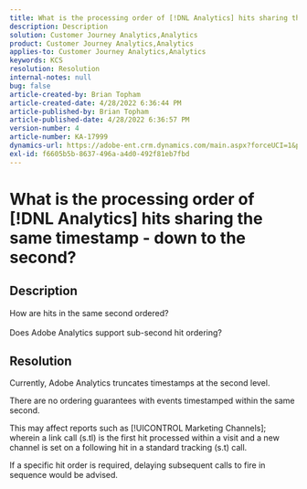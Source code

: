 ```yaml
---
title: What is the processing order of [!DNL Analytics] hits sharing the same timestamp - down to the second?
description: Description
solution: Customer Journey Analytics,Analytics
product: Customer Journey Analytics,Analytics
applies-to: Customer Journey Analytics,Analytics
keywords: KCS
resolution: Resolution
internal-notes: null
bug: false
article-created-by: Brian Topham
article-created-date: 4/28/2022 6:36:44 PM
article-published-by: Brian Topham
article-published-date: 4/28/2022 6:36:57 PM
version-number: 4
article-number: KA-17999
dynamics-url: https://adobe-ent.crm.dynamics.com/main.aspx?forceUCI=1&pagetype=entityrecord&etn=knowledgearticle&id=228cd325-22c7-ec11-a7b6-0022480a1b03
exl-id: f6605b5b-8637-496a-a4d0-492f81eb7fbd
---
```

# What is the processing order of [!DNL Analytics] hits sharing the same timestamp - down to the second?

## Description

How are hits in the same second ordered?<br><br>Does Adobe Analytics support sub-second hit ordering?

## Resolution


Currently, Adobe Analytics truncates timestamps at the second level.

There are no ordering guarantees with events timestamped within the same second.

This may affect reports such as [!UICONTROL Marketing Channels]; wherein a link call (s.tl) is the first hit processed within a visit and a new channel is set on a following hit in a standard tracking (s.t) call.

If a specific hit order is required, delaying subsequent calls to fire in sequence would be advised.
